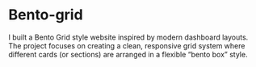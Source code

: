 # Bento-grid
I built a Bento Grid style website inspired by modern dashboard layouts. The project focuses on creating a clean, responsive grid system where different cards (or sections) are arranged in a flexible “bento box” style.
